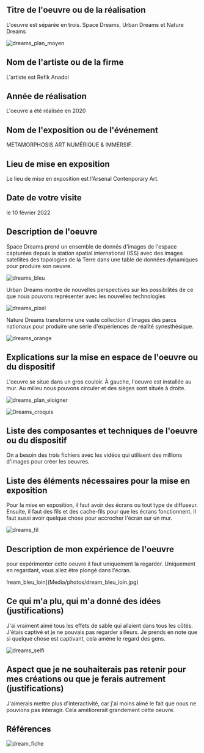 ## Titre de l'oeuvre ou de la réalisation
L'oeuvre est séparée en trois. Space Dreams, Urban Dreams et Nature Dreams

![dreams_plan_moyen](Media/photos/dreams_plan_moyen.jpg)
## Nom de l'artiste ou de la firme
L'artiste est Refik Anadol
## Année de réalisation
L'oeuvre a été réalisée en 2020
## Nom de l'exposition ou de l'événement
METAMORPHOSIS ART NUMÉRIQUE & IMMERSIF.
## Lieu de mise en exposition
Le lieu de mise en exposition est l'Arsenal Contenporary Art.
## Date de votre visite
le 10 février 2022
## Description de l'oeuvre
Space Dreams prend un ensemble de donnés d'images de l'espace capturées depuis la station spatial international (ISS) avec des images satellites des topologies de la Terre dans une table de données dynamiques pour produire son oeuvre.

![dreams_bleu](Media/photos/dreams_bleu.jpg)

Urban Dreams montre de nouvelles perspectives sur les possibilités de ce que nous pouvons représenter avec les nouvelles technologies

![dreams_pixel](Media/photos/dreams_pixel.jpg)

Nature Dreams transforme une vaste collection d'images des parcs nationaux pour produire une série d'expériences de réalité synesthésique.

![dreams_orange](Media/photos/dreams_orange.jpg)

## Explications sur la mise en espace de l'oeuvre ou du dispositif
L'oeuvre se situe dans un gros couloir. À gauche, l'oeuvre est installée au mur. Au milieu nous pouvons circuler et des sièges sont situés à droite.

![dreams_plan_eloigner](Media/photos/dreams_plan_eloigner.jpg)

![Dreams_croquis](Media/Croquis/Dreams_croquis.PNG)

## Liste des composantes et techniques de l'oeuvre ou du dispositif
On a besoin des trois fichiers avec les vidéos qui utilisent des millions d'images pour créer les oeuvres.
## Liste des éléments nécessaires pour la mise en exposition
Pour la mise en exposition, il faut avoir des écrans ou tout type de diffuseur. Ensuite, il faut des fils et des cache-fils pour que les écrans fonctionnent. Il faut aussi avoir quelque chose pour accrocher l'écran sur un mur.

![dreams_fil](Media/photos/dreams_fil.jpg)

## Description de mon expérience de l'oeuvre
pour expérimenter cette oeuvre il faut uniquement la regarder. Uniquement en regardant, vous allez être plongé dans l'écran.

!ream_bleu_loin](Media/photos/dream_bleu_loin.jpg)

## Ce qui m'a plu, qui m'a donné des idées (justifications)
J'ai vraiment aimé tous les effets de sable qui allaient dans tous les côtés. J'étais captivé et je ne pouvais pas regarder ailleurs. Je prends en note que si quelque chose est captivant, cela amène le regard des gens.

![dreams_selfi](Media/photos/dreams_selfi.jpg)

## Aspect que je ne souhaiterais pas retenir pour mes créations ou que je ferais autrement (justifications)
J'aimerais mettre plus d'interactivité, car j'ai moins aimé le fait que nous ne pouvions pas interagir. Cela améliorerait grandement cette oeuvre.
## Références

![dream_fiche](Media/photos/dream_fiche.jpg)

